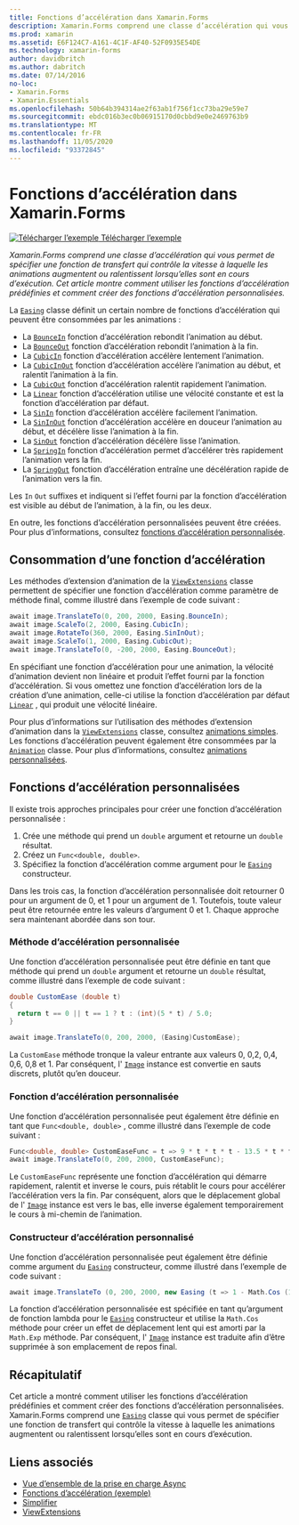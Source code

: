```yaml
---
title: Fonctions d’accélération dans Xamarin.Forms
description: Xamarin.Forms comprend une classe d’accélération qui vous permet de spécifier une fonction de transfert qui contrôle la vitesse à laquelle les animations augmentent ou ralentissent lorsqu’elles sont en cours d’exécution. Cet article montre comment utiliser les fonctions d’accélération prédéfinies et comment créer des fonctions d’accélération personnalisées.
ms.prod: xamarin
ms.assetid: E6F124C7-A161-4C1F-AF40-52F0935E54DE
ms.technology: xamarin-forms
author: davidbritch
ms.author: dabritch
ms.date: 07/14/2016
no-loc:
- Xamarin.Forms
- Xamarin.Essentials
ms.openlocfilehash: 50b64b394314ae2f63ab1f756f1cc73ba29e59e7
ms.sourcegitcommit: ebdc016b3ec0b06915170d0cbbd9e0e2469763b9
ms.translationtype: MT
ms.contentlocale: fr-FR
ms.lasthandoff: 11/05/2020
ms.locfileid: "93372845"
---
```

# <a name="easing-functions-in-no-locxamarinforms"></a>Fonctions d’accélération dans Xamarin.Forms

[![Télécharger l’exemple](~/media/shared/download.png) Télécharger l’exemple](/samples/xamarin/xamarin-forms-samples/userinterface-animation-easing)

_Xamarin.Forms comprend une classe d’accélération qui vous permet de spécifier une fonction de transfert qui contrôle la vitesse à laquelle les animations augmentent ou ralentissent lorsqu’elles sont en cours d’exécution. Cet article montre comment utiliser les fonctions d’accélération prédéfinies et comment créer des fonctions d’accélération personnalisées._

La [`Easing`](xref:Xamarin.Forms.Easing) classe définit un certain nombre de fonctions d’accélération qui peuvent être consommées par les animations :

- La [`BounceIn`](xref:Xamarin.Forms.Easing.BounceIn) fonction d’accélération rebondit l’animation au début.
- La [`BounceOut`](xref:Xamarin.Forms.Easing.BounceOut) fonction d’accélération rebondit l’animation à la fin.
- La [`CubicIn`](xref:Xamarin.Forms.Easing.CubicIn) fonction d’accélération accélère lentement l’animation.
- La [`CubicInOut`](xref:Xamarin.Forms.Easing.CubicInOut) fonction d’accélération accélère l’animation au début, et ralentit l’animation à la fin.
- La [`CubicOut`](xref:Xamarin.Forms.Easing.CubicOut) fonction d’accélération ralentit rapidement l’animation.
- La [`Linear`](xref:Xamarin.Forms.Easing.Linear) fonction d’accélération utilise une vélocité constante et est la fonction d’accélération par défaut.
- La [`SinIn`](xref:Xamarin.Forms.Easing.SinIn) fonction d’accélération accélère facilement l’animation.
- La [`SinInOut`](xref:Xamarin.Forms.Easing.SinInOut) fonction d’accélération accélère en douceur l’animation au début, et décélère lisse l’animation à la fin.
- La [`SinOut`](xref:Xamarin.Forms.Easing.SinOut) fonction d’accélération décélère lisse l’animation.
- La [`SpringIn`](xref:Xamarin.Forms.Easing.SpringIn) fonction d’accélération permet d’accélérer très rapidement l’animation vers la fin.
- La [`SpringOut`](xref:Xamarin.Forms.Easing.SpringOut) fonction d’accélération entraîne une décélération rapide de l’animation vers la fin.

Les `In` `Out` suffixes et indiquent si l’effet fourni par la fonction d’accélération est visible au début de l’animation, à la fin, ou les deux.

En outre, les fonctions d’accélération personnalisées peuvent être créées. Pour plus d’informations, consultez [fonctions d’accélération personnalisée](#custom-easing-functions).

## <a name="consuming-an-easing-function"></a>Consommation d’une fonction d’accélération

Les méthodes d’extension d’animation de la [`ViewExtensions`](xref:Xamarin.Forms.ViewExtensions) classe permettent de spécifier une fonction d’accélération comme paramètre de méthode final, comme illustré dans l’exemple de code suivant :

```csharp
await image.TranslateTo(0, 200, 2000, Easing.BounceIn);
await image.ScaleTo(2, 2000, Easing.CubicIn);
await image.RotateTo(360, 2000, Easing.SinInOut);
await image.ScaleTo(1, 2000, Easing.CubicOut);
await image.TranslateTo(0, -200, 2000, Easing.BounceOut);
```

En spécifiant une fonction d’accélération pour une animation, la vélocité d’animation devient non linéaire et produit l’effet fourni par la fonction d’accélération. Si vous omettez une fonction d’accélération lors de la création d’une animation, celle-ci utilise la fonction d’accélération par défaut [`Linear`](xref:Xamarin.Forms.Easing.Linear) , qui produit une vélocité linéaire.

Pour plus d’informations sur l’utilisation des méthodes d’extension d’animation dans la [`ViewExtensions`](xref:Xamarin.Forms.ViewExtensions) classe, consultez [animations simples](~/xamarin-forms/user-interface/animation/simple.md). Les fonctions d’accélération peuvent également être consommées par la [`Animation`](xref:Xamarin.Forms.Animation) classe. Pour plus d’informations, consultez [animations personnalisées](~/xamarin-forms/user-interface/animation/custom.md).

## <a name="custom-easing-functions"></a>Fonctions d’accélération personnalisées

Il existe trois approches principales pour créer une fonction d’accélération personnalisée :

1. Crée une méthode qui prend un `double` argument et retourne un `double` résultat.
1. Créez un `Func<double, double>`.
1. Spécifiez la fonction d’accélération comme argument pour le [`Easing`](xref:Xamarin.Forms.Easing) constructeur.

Dans les trois cas, la fonction d’accélération personnalisée doit retourner 0 pour un argument de 0, et 1 pour un argument de 1. Toutefois, toute valeur peut être retournée entre les valeurs d’argument 0 et 1. Chaque approche sera maintenant abordée dans son tour.

### <a name="custom-easing-method"></a>Méthode d’accélération personnalisée

Une fonction d’accélération personnalisée peut être définie en tant que méthode qui prend un `double` argument et retourne un `double` résultat, comme illustré dans l’exemple de code suivant :

```csharp
double CustomEase (double t)
{
  return t == 0 || t == 1 ? t : (int)(5 * t) / 5.0;
}

await image.TranslateTo(0, 200, 2000, (Easing)CustomEase);
```

La `CustomEase` méthode tronque la valeur entrante aux valeurs 0, 0,2, 0,4, 0,6, 0,8 et 1. Par conséquent, l' [`Image`](xref:Xamarin.Forms.Image) instance est convertie en sauts discrets, plutôt qu’en douceur.

### <a name="custom-easing-func"></a>Fonction d’accélération personnalisée

Une fonction d’accélération personnalisée peut également être définie en tant que `Func<double, double>` , comme illustré dans l’exemple de code suivant :

```csharp
Func<double, double> CustomEaseFunc = t => 9 * t * t * t - 13.5 * t * t + 5.5 * t;
await image.TranslateTo(0, 200, 2000, CustomEaseFunc);
```

Le `CustomEaseFunc` représente une fonction d’accélération qui démarre rapidement, ralentit et inverse le cours, puis rétablit le cours pour accélérer l’accélération vers la fin. Par conséquent, alors que le déplacement global de l' [`Image`](xref:Xamarin.Forms.Image) instance est vers le bas, elle inverse également temporairement le cours à mi-chemin de l’animation.

### <a name="custom-easing-constructor"></a>Constructeur d’accélération personnalisé

Une fonction d’accélération personnalisée peut également être définie comme argument du [`Easing`](xref:Xamarin.Forms.Easing) constructeur, comme illustré dans l’exemple de code suivant :

```csharp
await image.TranslateTo (0, 200, 2000, new Easing (t => 1 - Math.Cos (10 * Math.PI * t) * Math.Exp (-5 * t)));
```

La fonction d’accélération personnalisée est spécifiée en tant qu’argument de fonction lambda pour le [`Easing`](xref:Xamarin.Forms.Easing) constructeur et utilise la `Math.Cos` méthode pour créer un effet de déplacement lent qui est amorti par la `Math.Exp` méthode. Par conséquent, l' [`Image`](xref:Xamarin.Forms.Image) instance est traduite afin d’être supprimée à son emplacement de repos final.

## <a name="summary"></a>Récapitulatif

Cet article a montré comment utiliser les fonctions d’accélération prédéfinies et comment créer des fonctions d’accélération personnalisées. Xamarin.Forms comprend une [`Easing`](xref:Xamarin.Forms.Easing) classe qui vous permet de spécifier une fonction de transfert qui contrôle la vitesse à laquelle les animations augmentent ou ralentissent lorsqu’elles sont en cours d’exécution.

## <a name="related-links"></a>Liens associés

- [Vue d’ensemble de la prise en charge Async](~/cross-platform/platform/async.md)
- [Fonctions d’accélération (exemple)](/samples/xamarin/xamarin-forms-samples/userinterface-animation-easing)
- [Simplifier](xref:Xamarin.Forms.Easing)
- [ViewExtensions](xref:Xamarin.Forms.ViewExtensions)